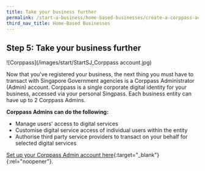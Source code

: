 ```yaml
---
title: Take your business further
permalink: /start-a-business/home-based-businesses/create-a-corppass-account/
third_nav_title: Home-Based Businesses
---
```


## Step 5: Take your business further

![Corppass](/images/start/StartSJ_Corppass account.jpg)

Now that you've registered your business, the next thing you must have to transact with Singapore Government agencies is a Corppass Administrator (Admin) account. Corppass is a single corporate digital identity for your business, accessed via your personal Singpass. Each business entity can have up to 2 Corppass Admins.

**Corppass Admins can do the following:**

- Manage users' access to digital services
- Customise digital service access of individual users within the entity
- Authorise third party service providers to transact on your behalf for selected digital services

[Set up your Corppass Admin account here](https://www.Corppass.gov.sg/Corppass/common/findoutmore){:target="_blank"}{:rel="noopener"}.
